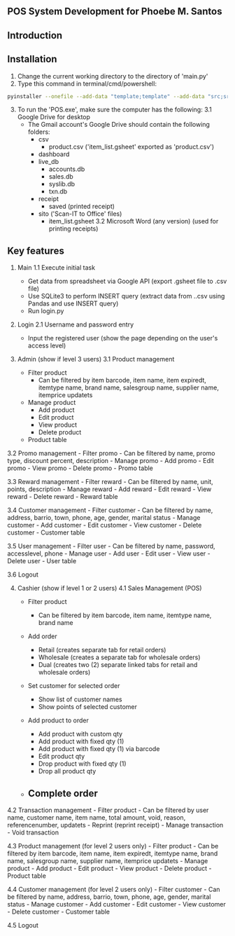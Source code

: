 ## POS System Development for Phoebe M. Santos

## Introduction

## Installation
1. Change the current working directory to the directory of 'main.py'
2. Type this command in terminal/cmd/powershell: 
  ```bash
  pyinstaller --onefile --add-data "template;template" --add-data "src;src" --noconsole --name=POS main.py
  ```
3. To run the 'POS.exe', make sure the computer has the following:
  3.1 Google Drive for desktop
    - The Gmail account's Google Drive should contain the following folders:
      - csv
        - product.csv ('item_list.gsheet' exported as 'product.csv') 
      - dashboard
      - live_db
        - accounts.db
        - sales.db
        - syslib.db
        - txn.db
      - receipt
        - saved (printed receipt)
      - sito ('Scan-IT to Office' files)
        - item_list.gsheet
  3.2 Microsoft Word (any version) (used for printing receipts)

## Key features

1. Main
  1.1 Execute initial task
    - Get data from spreadsheet via Google API (export .gsheet file to .csv file)
    - Use SQLite3 to perform INSERT query (extract data from ..csv using Pandas and use INSERT query)
    - Run login.py

2. Login
  2.1 Username and password entry
    - Input the registered user (show the page depending on the user's access level)

3. Admin (show if level 3 users)
  3.1 Product management
    - Filter product
      - Can be filtered by item barcode, item name, item expiredt, itemtype name, brand name, salesgroup name, supplier name, itemprice updatets
    - Manage product
      - Add product
      - Edit product
      - View product
      - Delete product
    - Product table

  3.2 Promo management
    - Filter promo
      - Can be filtered by name, promo type, discount percent, description
    - Manage promo
      - Add promo
      - Edit promo
      - View promo
      - Delete promo
    - Promo table

  3.3 Reward management
    - Filter reward
      - Can be filtered by name, unit, points, description
    - Manage reward
      - Add reward
      - Edit reward
      - View reward
      - Delete reward
    - Reward table

  3.4 Customer management
    - Filter customer
      - Can be filtered by name, address, barrio, town, phone, age, gender, marital status
    - Manage customer
      - Add customer
      - Edit customer
      - View customer
      - Delete customer
    - Customer table

  3.5 User management
    - Filter user
      - Can be filtered by name, password, accesslevel, phone
    - Manage user
      - Add user
      - Edit user
      - View user
      - Delete user
    - User table

  3.6 Logout

4. Cashier (show if level 1 or 2 users)
  4.1 Sales Management (POS)
    - Filter product
      - Can be filtered by item barcode, item name, itemtype name, brand name
    - Add order
      - Retail (creates separate tab for retail orders)
      - Wholesale (creates a separate tab for wholesale orders)
      - Dual (creates two (2) separate linked tabs for retail and wholesale orders)

    - Set customer for selected order
      - Show list of customer names
      - Show points of selected customer 

    - Add product to order
      - Add product with custom qty
      - Add product with fixed qty (1)   
      - Add product with fixed qty (1) via barcode
      - Edit product qty
      - Drop product with fixed qty (1)
      - Drop all product qty

    - Complete order
      - 
  4.2 Transaction management
    - Filter product
      - Can be filtered by user name, customer name, item name, total amount, void, reason, referencenumber, updatets
    - Reprint (reprint receipt)
    - Manage transaction
      - Void transaction

  4.3 Product management (for level 2 users only)
    - Filter product
      - Can be filtered by item barcode, item name, item expiredt, itemtype name, brand name, salesgroup name, supplier name, itemprice updatets
    - Manage product
      - Add product
      - Edit product
      - View product
      - Delete product
    - Product table

  4.4 Customer management (for level 2 users only)
    - Filter customer
      - Can be filtered by name, address, barrio, town, phone, age, gender, marital status
    - Manage customer
      - Add customer
      - Edit customer
      - View customer
      - Delete customer
    - Customer table

  4.5 Logout
